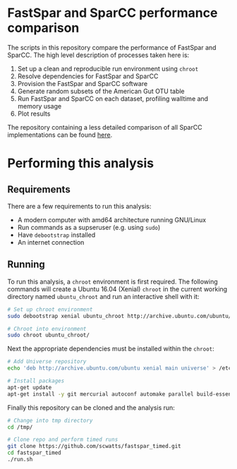 # FastSpar and SparCC performance comparison
The scripts in this repository compare the performance of FastSpar and SparCC. The high level description of processes taken here is:
1. Set up a clean and reproducible run environment using `chroot`
2. Resolve dependencies for FastSpar and SparCC
3. Provision the FastSpar and SparCC software
4. Generate random subsets of the American Gut OTU table
5. Run FastSpar and SparCC on each dataset, profiling walltime and memory usage
6. Plot results

The repository containing a less detailed comparison of all SparCC implementations can be found [here](https://github.com/scwatts/sparcc_implementation_comparison).

# Performing this analysis
## Requirements
There are a few requirements to run this analysis:
* A modern computer with amd64 architecture running GNU/Linux
* Run commands as a supseruser (e.g. using `sudo`)
* Have `debootstrap` installed
* An internet connection

## Running
To run this analysis, a `chroot` environment is first required. The following commands will create a Ubuntu 16.04 (Xenial) `chroot` in the current working directory named `ubuntu_chroot` and run an interactive shell with it:
```bash
# Set up chroot environment
sudo debootstrap xenial ubuntu_chroot http://archive.ubuntu.com/ubuntu/

# Chroot into environment
sudo chroot ubuntu_chroot/
```

Next the appropriate dependencies must be installed within the `chroot`:
```bash
# Add Universe repository
echo 'deb http://archive.ubuntu.com/ubuntu xenial main universe' > /etc/apt/sources.list

# Install packages
apt-get update
apt-get install -y git mercurial autoconf automake parallel build-essential libarmadillo-dev libgsl-dev libopenblas-dev python-numpy python-pandas time wget ca-certificates --no-install-recommends
```

Finally this repository can be cloned and the analysis run:
```bash
# Change into tmp directory
cd /tmp/

# Clone repo and perform timed runs
git clone https://github.com/scwatts/fastspar_timed.git
cd fastspar_timed
./run.sh
```
